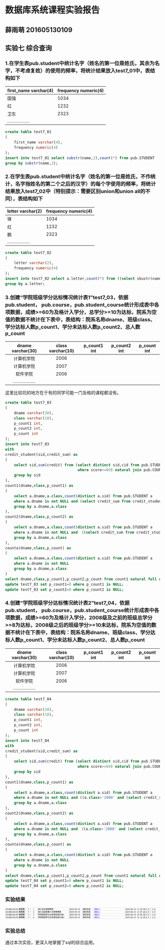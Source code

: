 # 数据库系统课程实验报告

## 薛雨萌 201605130109

## 实验七 综合查询

### 1.在学生表pub.student中统计名字（姓名的第一位是姓氏，其余为名字，不考虑复姓）的使用的频率，将统计结果放入test7_01中，表结构如下

| first_name varchar(4) | frequency  numeric(4) |
| --------------------- | --------------------- |
| 国强                  | 1034                  |
| 红                    | 1232                  |
| 卫东                  | 2323                  |
| ………………                |                       |

~~~sql
create table test7_01
(
	first_name varchar(4),
    frequency numeric(4)
);
insert into test7_01 select substr(name,2),count(*) from pub.STUDENT
group by substr(name,2);
~~~

### 2.在学生表pub.student中统计名字（姓名的第一位是姓氏，不作统计，名字指姓名的第二个之后的汉字）的每个字使用的频率，将统计结果放入test7_02中（特别提示：需要区别union和union all的不同），表结构如下

| letter varchar(2) | frequency  numeric(4) |
| ----------------- | --------------------- |
| 锋                | 1034                  |
| 红                | 1232                  |
| 鹏                | 2323                  |
| ………………            |                       |

~~~sql
create table test7_02
(
	letter varchar(2),
    frequency numeric(4)
);
insert into test7_02 select a.letter,count(*) from ((select sbustr(name,2,1) letter from pub.STUDENT) union all (select sbustr(name,3,1) letter from pub.STUDENT where sbustr(name,3,1) is not NULL)) a
group by a.letter;
~~~

### 3.创建“学院班级学分达标情况统计表1”test7_03，依据pub.student， pub.course，pub.student_course统计形成表中各项数据，成绩>=60为及格计入学分，总学分>=10为达标，院系为空值的数据不统计在下表中，表结构：院系名称dname、班级class、学分达标人数p_count1、学分未达标人数p_count2、总人数p_count

| dname varchar(30) | class varchar(10) | p_count1 int | p_count2 int | p_count int |
| :---------------: | :---------------: | :----------: | :----------: | :---------: |
|    计算机学院     |       2006        |              |              |             |
|    计算机学院     |       2007        |              |              |             |
|     软件学院      |       2006        |              |              |             |
|      ………………       |                   |              |              |             |

这里比较坑的地方在于有的同学可能一门及格的课程都没有。

~~~sql
create table test7_03
(
	dname varchar(30),
    class varchar(10),
    p_count1 int,
    p_count2 int,
    p_count int
);
insert into test7_03
with
credit_student(sid,credit_sum) as
(
    select sid,sum(credit) from (select distinct sid,cid from pub.STUDENT_COURSE 
                                 where score>=60) natural join pub.COURSE
    group by sid
),
count1(dname,class,p_count1) as
(
    select a.dname,a.class,count(distinct a.sid) from pub.STUDENT a
    where a.dname is not NULL and (select credit_sum from credit_student where a.sid=sid)>=10
    group by a.dname,a.class
),
count2(dname,class,p_count2) as
(
	select a.dname,a.class,count(distinct a.sid) from pub.STUDENT a
    where a.dname is not NULL and （(select credit_sum from credit_student where a.sid=sid)<10 or (select credit_sum from credit_student where a.sid=sid) is NULL）
    group by a.dname,a.class
),
counta(dname,class,p_count) as
(
	select a.dname,a.class,count(distinct a.sid) from pub.STUDENT a
    where a.dname is not NULL
    group by a.dname,a.class
)
select dname,class,p_count1,p_count2,p_count from count1 natural full outer join count2 natural full outer join counta;
update test7_03 set p_count1=0 where p_count1 is NULL;
update test7_03 set p_count2=0 where p_count2 is NULL;
~~~

### 4.创建“学院班级学分达标情况统计表2”test7_04，依据pub.student， pub.course，pub.student_course统计形成表中各项数据，成绩>=60为及格计入学分，2008级及之前的班级总学分>=8为达标，2008级之后的班级学分>=10未达标，院系为空值的数据不统计在下表中，表结构：院系名称dname、班级class、学分达标人数p_count1、学分未达标人数p_count2、总人数p_count

| dname varchar(30) | class varchar(10) | p_count1 int | p_count2 int | p_count int |
| :---------------: | :---------------: | :----------: | :----------: | :---------: |
|    计算机学院     |       2006        |              |              |             |
|    计算机学院     |       2007        |              |              |             |
|     软件学院      |       2006        |              |              |             |
|      ………………       |                   |              |              |             |

~~~sql
create table test7_04
(
	dname varchar(30),
    class varchar(10),
    p_count1 int,
    p_count2 int,
    p_count int
);
insert into test7_04
with
credit_student(sid,credit_sum) as
(
    select sid,sum(credit) from (select distinct sid,cid from pub.STUDENT_COURSE 
                                 where score>=60) natural join pub.COURSE
    group by sid
),
count1(dname,class,p_count1) as
(
    select a.dname,a.class,count(distinct a.sid) from pub.STUDENT a
    where a.dname is not NULL and ((a.class>'2008' and (select credit_sum from credit_student where a.sid=sid)>=10) or (a.class<='2008' and (select credit_sum from credit_student where a.sid=sid)>=8))
    group by a.dname,a.class
),
count2(dname,class,p_count2) as
(
	select a.dname,a.class,count(distinct a.sid) from pub.STUDENT a
    where a.dname is not NULL and （(a.class>'2008' and (select credit_sum from credit_student where a.sid=sid)<10) or (a.class<='2008' and (select credit_sum from credit_student where a.sid=sid)<8) or (select credit_sum from credit_student where a.sid=sid) is NULL）
    group by a.dname,a.class
),
counta(dname,class,p_count) as
(
	select a.dname,a.class,count(distinct a.sid) from pub.STUDENT a
    where a.dname is not NULL
    group by a.dname,a.class
)
select dname,class,p_count1,p_count2,p_count from count1 natural full outer join count2 natural full outer join counta;
update test7_04 set p_count1=0 where p_count1 is NULL;
update test7_04 set p_count2=0 where p_count2 is NULL;
~~~

### 实验结果

![1554624576198](1.png)

### 实验总结

通过本次实验，更深入地掌握了sql的综合运用。